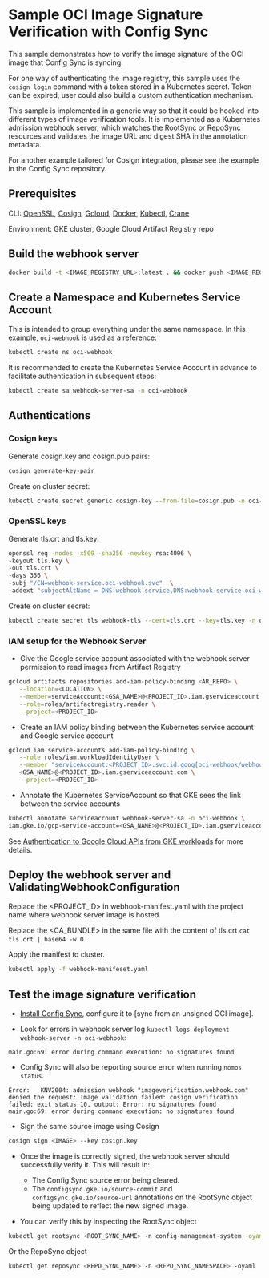 # Sample OCI Image Signature Verification with Config Sync

This sample demonstrates how to verify the image signature of the OCI image that Config Sync is syncing.

For one way of authenticating the image registry, this sample uses the `cosign login` command with a token stored in a Kubernetes secret. Token can be expired, user could also build a custom authentication mechanism.

This sample is implemented in a generic way so that it could be hooked into different types of image verification tools. It is implemented as a Kubernetes admission webhook server, which watches the RootSync or RepoSync resources and validates the image URL and digest SHA in the annotation metadata.

For another example tailored for Cosign integration, please see the example in the Config Sync repository.

## Prerequisites

CLI: [OpenSSL], [Cosign], [Gcloud], [Docker], [Kubectl], [Crane]

Environment: GKE cluster, Google Cloud Artifact Registry repo

## Build the webhook server

```bash
docker build -t <IMAGE_REGISTRY_URL>:latest . && docker push <IMAGE_REGISTRY_URL>:latest
```

## Create a Namespace and Kubernetes Service Account

This is intended to group everything under the same namespace. In this example, `oci-webhook` is used as a reference:

```bash
kubectl create ns oci-webhook
```

It is recommended to create the Kubernetes Service Account in advance to facilitate authentication in subsequent steps:

```bash
kubectl create sa webhook-server-sa -n oci-webhook
```

## Authentications

### Cosign keys

Generate cosign.key and cosign.pub pairs:

```bash
cosign generate-key-pair
```

Create on cluster secret:

```bash
kubectl create secret generic cosign-key --from-file=cosign.pub -n oci-webhook
```

### OpenSSL keys

Generate tls.crt and tls.key:

```bash
openssl req -nodes -x509 -sha256 -newkey rsa:4096 \
-keyout tls.key \
-out tls.crt \
-days 356 \
-subj "/CN=webhook-service.oci-webhook.svc"  \
-addext "subjectAltName = DNS:webhook-service,DNS:webhook-service.oci-webhook.svc,DNS:webhook-service.oci-webhook"
```

Create on cluster secret:

```bash
kubectl create secret tls webhook-tls --cert=tls.crt --key=tls.key -n oci-webhook
```

### IAM setup for the Webhook Server

- Give the Google service account associated with the webhook server permission to read images from Artifact Registry
```bash
gcloud artifacts repositories add-iam-policy-binding <AR_REPO> \
   --location=<LOCATION> \
   --member=serviceAccount:<GSA_NAME>@<PROJECT_ID>.iam.gserviceaccount.com \
   --role=roles/artifactregistry.reader \
   --project=<PROJECT_ID>
```
- Create an IAM policy binding between the Kubernetes service account and Google service account
```bash
gcloud iam service-accounts add-iam-policy-binding \
   --role roles/iam.workloadIdentityUser \
   --member "serviceAccount:<PROJECT_ID>.svc.id.goog[oci-webhook/webhook-server-sa]" \
   <GSA_NAME>@<PROJECT_ID>.iam.gserviceaccount.com \
   --project=<PROJECT_ID>
```
- Annotate the Kubernetes ServiceAccount so that GKE sees the link between the service accounts
```bash
kubectl annotate serviceaccount webhook-server-sa -n oci-webhook \
iam.gke.io/gcp-service-account=<GSA_NAME>@<PROJECT_ID>.iam.gserviceaccount.com
```

See [Authentication to Google Cloud APIs from GKE workloads] for more details.

## Deploy the webhook server and ValidatingWebhookConfiguration

Replace the <PROJECT_ID> in webhook-manifest.yaml with the project name where webhook server image is hosted.

Replace the <CA_BUNDLE> in the same file with the content of tls.crt `cat tls.crt | base64 -w 0`.

Apply the manifest to cluster.

```bash
kubectl apply -f webhook-manifeset.yaml
```

## Test the image signature verification

- [Install Config Sync], configure it to [sync from an unsigned OCI image].

- Look for errors in webhook server log `kubectl logs deployment webhook-server -n oci-webhook`:

```angular2html
main.go:69: error during command execution: no signatures found
```

- Config Sync will also be reporting source error when running `nomos status`.

```angular2html
Error:   KNV2004: admission webhook "imageverification.webhook.com" denied the request: Image validation failed: cosign verification failed: exit status 10, output: Error: no signatures found
main.go:69: error during command execution: no signatures found
```

- Sign the same source image using Cosign

```bash
cosign sign <IMAGE> --key cosign.key
```

- Once the image is correctly signed, the webhook server should successfully verify it. This will result in:

  - The Config Sync source error being cleared.
  - The `configsync.gke.io/source-commit` and `configsync.gke.io/source-url` annotations on the RootSync object being updated to reflect the new signed image.

- You can verify this by inspecting the RootSync object
```bash
kubectl get rootsync <ROOT_SYNC_NAME> -n config-management-system -oyaml
```
Or the RepoSync object
```bash
kubectl get reposync <REPO_SYNC_NAME> -n <REPO_SYNC_NAMESPACE> -oyaml
```

[OpenSSL]: https://github.com/openssl/openssl
[Cosign]: https://github.com/sigstore/cosign
[Gcloud]: http://cloud/sdk/docs/install
[Docker]: https://docs.docker.com/engine/install/
[Kubectl]: https://kubernetes.io/docs/tasks/tools/
[Crane]: https://github.com/google/go-containerregistry/tree/main/cmd/crane
[Authentication to Google Cloud APIs from GKE workloads]: http://cloud/kubernetes-engine/docs/how-to/workload-identity
[Install Config Sync]: http://cloud/kubernetes-engine/enterprise/config-sync/docs/how-to/installing-config-sync
[sync from OCI image]: http://cloud/kubernetes-engine/enterprise/config-sync/docs/how-to/sync-oci-artifacts-from-artifact-registry